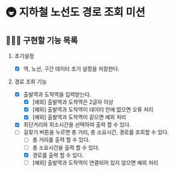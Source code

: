 # 🚇 지하철 노선도 경로 조회 미션

## 👨🏻‍💻 구현할 기능 목록

1. 초기설정

   - [x] 역, 노선, 구간 데이터 초기 설정을 저장한다.

2. 경로 조회 기능

   - [x] 출발역과 도착역을 입력받는다.
     - [x] [예외] 출발역과 도착역은 2글자 이상
     - [x] [예외] 출발역과 도착역이 데이터 안에 없으면 오류 처리
     - [x] [예외] 출발역과 도착역이 같으면 예외 처리
   - [x] 최단거리와 최소시간을 선택하여 출력 할 수 있다.
   - [ ] 길찾기 버튼을 누르면 총 거리, 총 소요시간, 경로를 조회할 수 있다.
     - [ ] 총 거리를 출력 할 수 있다.
     - [ ] 총 소요시간을 출력 할 수 있다.
     - [x] 경로를 출력 할 수 있다.
     - [ ] [예외] 출발역과 도착역이 연결되어 있지 않으면 예외 처리
